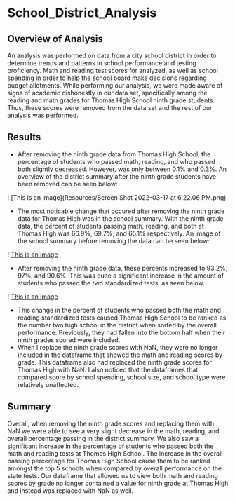 # School_District_Analysis
## Overview of Analysis
An analysis was performed on data from a city school district in order to determine trends and patterns in school performance and testing proficiency. Math and reading test scores for analyzed, as well as school spending in order to help the school board make decisions regarding budget allotments. While performing our analysis, we were made aware of signs of academic dishonestly in our data set, specifically  among the reading and math grades for Thomas High School ninth grade students. Thus, these scores were removed from the data set and the rest of our analysis was performed.
	
## Results
- After removing the ninth grade data from Thomas High School, the percentage of students who passed math, reading, and who passed both slightly decreased. However, was only between 0.1% and 0.3%. An overview of the district summary after the ninth grade students have been removed can be seen below:

! [This is an image](Resources/Screen Shot 2022-03-17 at 6.22.06 PM.png) 

- The most noticable change that occured after removing the ninth grade data for Thomas High was in the school summary. With the ninth grade data, the percent of students passing math, reading, and both at Thomas High was 66.9%, 69.7%, and 65.1% respectively. An image of the school summary before removing the data can be seen below:

! [This is an image](resources/THS_including_ninth.png)

- After removing the ninth grade data, these percents increased to 93.2%, 97%, and 90.6%. This was quite a significant increase in the amount of students who passed the two standardized tests, as seen below. 

! [This is an image](resources/THS_wo_ninth.png)

- This change in the percent of students who passed both the math and reading standardized tests caused Thomas High School to be ranked as the number two high school in the district when sorted by the overall performance. Previously, they had fallen into the bottom half when their ninth grades scored were included. 
-   When I replace the ninth grade scores with NaN, they were no longer included in the dataframe that showed the math and reading scores by grade. This dataframe also had replaced the ninth grade scores for Thomas High with NaN. I also noticed that the dataframes that compared score by school spending, school size, and school type were relatively unaffected. 

## Summary
Overall, when removing the ninth grade scores and replacing them with NaN we were able to see a very slight decrease in the math, reading, and overall percentage passing in the district summary. We also saw a significant increase in the percentage of students who passed both the math and reading tests at Thomas High School. The increase in the overall passing percentage for Thomas High School cause them to be ranked amongst the top 5 schools when compared by overall performance on the state tests. Our dataframe that allowed us to view both math and reading scores by grade no longer contained a value for ninth grade at Thomas High and instead was replaced with NaN as well. 
